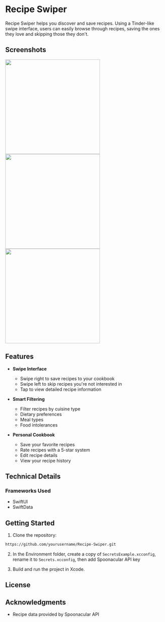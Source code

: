 # Recipe Swiper

Recipe Swiper helps you discover and save recipes. Using a Tinder-like swipe interface, users can easily browse through recipes, saving the ones they love and skipping those they don't.
## Screenshots
<img src="https://i.rap.ph/Simulator_Screenshot_i_Phone_16_Pro_2025_05_13_at_09_48_32-MT3hxDa1.png" width="300">
<img src="https://i.rap.ph/Simulator_Screenshot_i_Phone_16_Pro_2025_05_13_at_09_49_09-BEgvQmsW.png" width="300">
<img src="https://i.rap.ph/Simulator_Screenshot_i_Phone_16_Pro_2025_05_13_at_09_49_19-GlwEu35T.png" width="300">

## Features

- **Swipe Interface**
  - Swipe right to save recipes to your cookbook
  - Swipe left to skip recipes you're not interested in
  - Tap to view detailed recipe information

- **Smart Filtering**
  - Filter recipes by cuisine type
  - Dietary preferences
  - Meal types
  - Food intolerances

- **Personal Cookbook**
  - Save your favorite recipes
  - Rate recipes with a 5-star system
  - Edit recipe details
  - View your recipe history

## Technical Details

### Frameworks Used
- SwiftUI
- SwiftData

## Getting Started

1. Clone the repository:
```bash
https://github.com/yourusername/Recipe-Swiper.git
```
2. In the Environment folder, create a copy of `SecretsExample.xcconfig`, rename it to `Secrets.xcconfig`, then add Spoonacular API key

3. Build and run the project in Xcode.

## License


## Acknowledgments

- Recipe data provided by Spoonacular API
